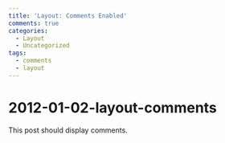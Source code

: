 ```yaml
---
title: 'Layout: Comments Enabled'
comments: true
categories:
  - Layout
  - Uncategorized
tags:
  - comments
  - layout
---
```


# 2012-01-02-layout-comments

This post should display comments.

